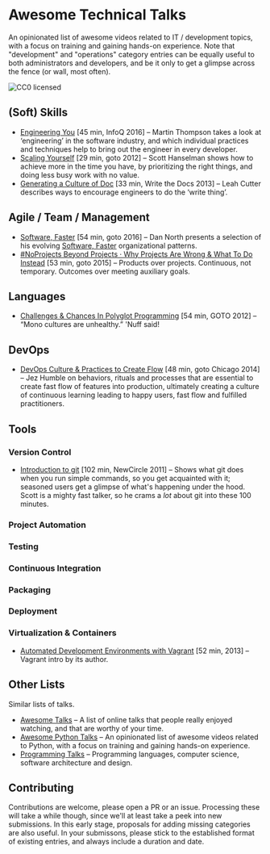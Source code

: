 # Awesome Technical Talks

An opinionated list of awesome videos related to IT / development topics, with a focus on training and gaining hands-on experience.
Note that "development" and "operations" category entries can be equally useful to both administrators and developers,
and be it only to get a glimpse across the fence (or wall, most often).

![CC0 licensed](http://img.shields.io/badge/license-CC0-red.svg)

## (Soft) Skills

* [Engineering You](http://www.infoq.com/presentations/engineer-practices-techniques) [45 min, InfoQ 2016] – Martin Thompson takes a look at ‘engineering’ in the software industry, and which individual practices and techniques help to bring out the engineer in every developer.
* [Scaling Yourself](https://youtu.be/FS1mnISoG7U) [29 min, goto 2012] –
  Scott Hanselman shows how to achieve more in the time you have,
  by prioritizing the right things, and doing less busy work with no value.
* [Generating a Culture of Doc](https://youtu.be/v41nPTpXnHQ) [33 min, Write the Docs 2013] – Leah Cutter describes ways to encourage engineers to do the ‘write thing’.


## Agile / Team / Management

* [Software, Faster](https://youtu.be/USc-yLHXNUg) [54 min, goto 2016] –
  Dan North presents a selection of his evolving
  [Software, Faster](https://leanpub.com/softwarefaster) organizational patterns.
* [#NoProjects Beyond Projects · Why Projects Are Wrong & What To Do Instead](https://youtu.be/Rzglax8LdaM) [53 min, goto 2015] –
  Products over projects. Continuous, not temporary. Outcomes over meeting auxiliary goals.


## Languages

* [Challenges & Chances In Polyglot Programming](http://youtu.be/VUr_JTNKAFo) [54 min, GOTO 2012] – “Mono cultures are unhealthy.” 'Nuff said!


## DevOps

* [DevOps Culture & Practices to Create Flow](http://youtu.be/mBUJ-fg4EKA) [48 min, goto Chicago 2014] – Jez Humble on behaviors, rituals and processes that are essential to create fast flow of features into production, ultimately creating a culture of continuous learning leading to happy users, fast flow and fulfilled practitioners.


## Tools

### Version Control

* [Introduction to git](http://youtu.be/ZDR433b0HJY) [102 min, NewCircle 2011] – Shows what git does when you run simple commands, so you get acquainted with it; seasoned users get a glimpse of what's happening under the hood. Scott is a mighty fast talker, so he crams a *lot* about git into these 100 minutes.

### Project Automation

### Testing

### Continuous Integration

### Packaging

### Deployment

### Virtualization & Containers

* [Automated Development Environments with Vagrant](http://youtu.be/Im4wNqlolqQ) [52 min, 2013] – Vagrant intro by its author.


## Other Lists

Similar lists of talks.

* [Awesome Talks](https://github.com/JanVanRyswyck/awesome-talks) – A list of online talks that people really enjoyed watching, and that are worthy of your time.
* [Awesome Python Talks](https://github.com/jhermann/awesome-python-talks) – An opinionated list of awesome videos related to Python, with a focus on training and gaining hands-on experience.
* [Programming Talks](https://github.com/hellerve/programming-talks) – Programming languages, computer science, software architecture and design.

## Contributing

Contributions are welcome, please open a PR or an issue. Processing these will take a while though, since we'll at least take a peek into new submissions. In this early stage, proposals for adding missing categories are also useful. In your submissons, please stick to the established format of existing entries, and always include a duration and date.
